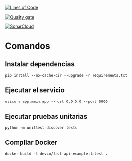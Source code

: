 [![Lines of Code](https://sonarcloud.io/api/project_badges/measure?project=fastAPISemillero&metric=ncloc)](https://sonarcloud.io/summary/new_code?id=fastAPISemillero)

[![Quality gate](https://sonarcloud.io/api/project_badges/quality_gate?project=fastAPISemillero)](https://sonarcloud.io/summary/new_code?id=fastAPISemillero)

[![SonarCloud](https://sonarcloud.io/images/project_badges/sonarcloud-black.svg)](https://sonarcloud.io/summary/new_code?id=fastAPISemillero)

# Comandos
## Instalar dependencias
`pip install --no-cache-dir --upgrade -r requirements.txt`
## Ejecutar el servicio
`uvicorn app.main:app --host 0.0.0.0 --port 8000`
## Ejecutar pruebas unitarias
`python -m unittest discover tests`
## Compilar Docker
`docker build -t devco/fast-api-example:latest .`
